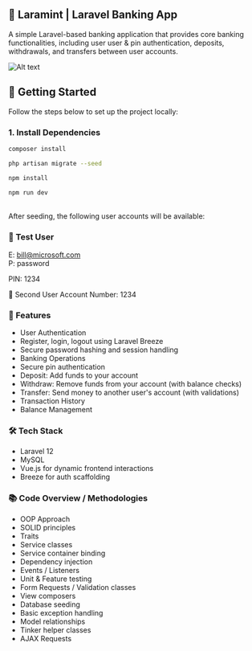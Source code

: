 ## 🏦 Laramint | Laravel Banking App

A simple Laravel-based banking application that provides core banking functionalities, including user user & pin authentication, deposits, withdrawals, and transfers between user accounts.

![Alt text](https://i.ibb.co/CptHNWXR/SCR-20250524-sxqt.png)

## 🚀 Getting Started

Follow the steps below to set up the project locally:

### 1. Install Dependencies

```bash
composer install
```

```bash
php artisan migrate --seed
```

```bash
npm install
```

```bash
npm run dev
```
<br>
After seeding, the following user accounts will be available:

### 🧪 Test User

E: bill@microsoft.com<br>
P: password

PIN: 1234

👥 Second User
Account Number: 1234


### 🚀 Features
- User Authentication
- Register, login, logout using Laravel Breeze
- Secure password hashing and session handling
- Banking Operations
- Secure pin authentication
- Deposit: Add funds to your account
- Withdraw: Remove funds from your account (with balance checks)
- Transfer: Send money to another user's account (with validations)
- Transaction History
- Balance Management

### 🛠 Tech Stack
- Laravel 12
- MySQL
- Vue.js for dynamic frontend interactions
- Breeze for auth scaffolding

### 📚 Code Overview / Methodologies
- OOP Approach  
- SOLID principles  
- Traits  
- Service classes  
- Service container binding  
- Dependency injection  
- Events / Listeners  
- Unit & Feature testing  
- Form Requests / Validation classes  
- View composers  
- Database seeding  
- Basic exception handling  
- Model relationships  
- Tinker helper classes
- AJAX Requests
